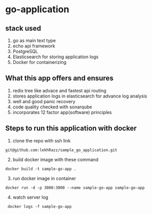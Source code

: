 # go-application
## stack used
1. go as main text type 
2. echo api framework
3. PostgreSQL
4. Elasticsearch for storing application logs 
5. Docker for containerizing

## What this app offers and ensures
1. redix tree like advace and fastest api routing
2. stores application logs in elasticsearch for advance log analysis
3. well and good panic recovery
4. code quality checked with sonarqube 
5. incorporates 12 factor app(software) principles

## Steps to run this application with docker

1. clone the repo with ssh link
```
git@github.com:lekhRazz/sample_go_application.git
```
2. build docker image with these command
```
docker build -t sample-go-app .
``` 
3. run docker image in container
```
docker run -d -p 3000:3000 --name sample-go-app sample-go-app
```
4. watch server log
```
 docker logs -f sample-go-app
```